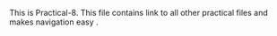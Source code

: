 This is Practical-8. This file contains link to all other practical files and makes navigation easy .
